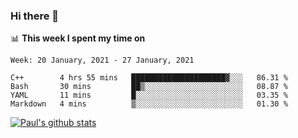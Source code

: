 ### Hi there 👋

📊 **This week I spent my time on**
<!--START_SECTION:waka-->
```text
Week: 20 January, 2021 - 27 January, 2021

C++        4 hrs 55 mins   █████████████████████▓░░░   86.31 % 
Bash       30 mins         ██▒░░░░░░░░░░░░░░░░░░░░░░   08.87 % 
YAML       11 mins         █░░░░░░░░░░░░░░░░░░░░░░░░   03.35 % 
Markdown   4 mins          ▒░░░░░░░░░░░░░░░░░░░░░░░░   01.30 % 
```
<!--END_SECTION:waka-->


[![Paul's github stats](https://github-readme-stats.vercel.app/api?username=mickeyouyou&theme=dracula&show_icons=true)](https://github.com/anuraghazra/github-readme-stats)
